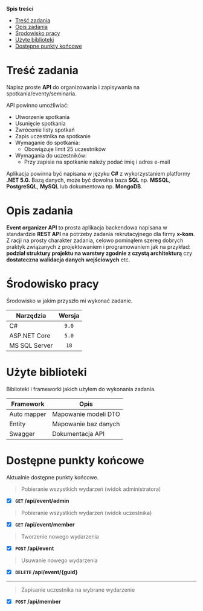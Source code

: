 ﻿**Spis treści**
- [Treść zadania](#treść-zadania "Treść zadania")
- [Opis zadania](#opis-zadania "Opis zadania")
- [Środowisko pracy](#środowisko-pracy "Środowisko pracy")
- [Użyte biblioteki](#użyte-biblioteki "Użyte biblioteki")
- [Dostępne punkty końcowe](#Dostępne-punkty-końcowe "Dostępne punkty końcowe")

# Treść zadania
Napisz proste **API** do organizowania i zapisywania na spotkania/eventy/seminaria.

API powinno umożliwiać:

+ Utworzenie spotkania
+ Usunięcie spotkania
+ Zwrócenie listy spotkań
+ Zapis uczestnika na spotkanie
+ Wymaganie do spotkania:
    + Obowiązuje limit 25 uczestników
+ Wymagania do uczestników:
    + Przy zapisie na spotkanie należy podać imię i adres e-mail
 
Aplikacja powinna być napisana w języku **C#** z wykorzystaniem platformy **.NET 5.0.**
Bazą danych, może być dowolna baza **SQL** np. **MSSQL**, **PostgreSQL**, **MySQL** lub dokumentowa np. **MongoDB**.

# Opis zadania
**Event organizer API** to prosta aplikacja backendowa napisana w standardzie **REST API** na potrzeby zadania rekrutacyjnego dla firmy **x-kom**. Z racji na prosty charakter zadania, celowo pominąłem szereg dobrych praktyk związanych z projektowaniem i programowaniem jak na przykład: **podział struktury projektu na warstwy zgodnie z czystą architekturą** czy **dostateczna walidacja danych wejściowych** etc.

# Środowisko pracy
Środowisko w jakim przyszło mi wykonać zadanie.
                    
Narzędzia | Wersja
------------- | :-------------:
C#  | `9.0`
ASP.NET Core | `5.0`
MS SQL Server | `18`

# Użyte biblioteki
Biblioteki i frameworki jakich użyłem do wykonania zadania.

Framework | Opis
------------- | -------------
Auto mapper  | Mapowanie modeli DTO
Entity | Mapowanie baz danych
Swagger | Dokumentacja API

# Dostępne punkty końcowe
Aktualnie dostępne punkty końcowe.

> Pobieranie wszystkich wydarzeń (widok administratora)

- [x] **`GET` /api/event/admin** 

> Pobieranie wszystkich wydarzeń (widok uczestnika)

- [x]  **`GET` /api/event/member** 

> Tworzenie nowego wydarzenia

- [x]  **`POST` /api/event**

> Usuwanie nowego wydarzenia

- [x]  **`DELETE` /api/event/{guid}**

***

> Zapisanie uczestnika na wybrane wydarzenie

- [x]  **`POST` /api/member** 

